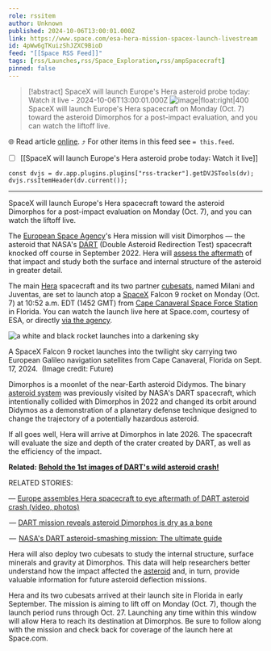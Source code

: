 ```yaml
---
role: rssitem
author: Unknown
published: 2024-10-06T13:00:01.000Z
link: https://www.space.com/esa-hera-mission-spacex-launch-livestream
id: 4pWw6gTKuizShJZXC9BioD
feed: "[[Space RSS Feed]]"
tags: [rss/Launches,rss/Space_Exploration,rss/ampSpacecraft]
pinned: false
---
```


> [!abstract]  SpaceX will launch Europe's Hera asteroid probe today: Watch it live  - 2024-10-06T13:00:01.000Z
> ![image|float:right|400](https://cdn.mos.cms.futurecdn.net/8FdKMmCstG8xM7hs7yAaLA.jpg) SpaceX will launch Europe's Hera spacecraft on Monday (Oct. 7) toward the asteroid Dimorphos for a post-impact evaluation, and you can watch the liftoff live.

🌐 Read article [online](https://www.space.com/esa-hera-mission-spacex-launch-livestream). ⤴ For other items in this feed see `= this.feed`.

- [ ] [[SpaceX will launch Europe's Hera asteroid probe today꞉ Watch it live]]

~~~dataviewjs
const dvjs = dv.app.plugins.plugins["rss-tracker"].getDVJSTools(dv);
dvjs.rssItemHeader(dv.current());
~~~

- - -
SpaceX will launch Europe's Hera spacecraft toward the asteroid Dimorphos for a post-impact evaluation on Monday (Oct. 7), and you can watch the liftoff live.

The [European Space Agency](https://www.space.com/22562-european-space-agency.html)'s Hera mission will visit Dimorphos — the asteroid that NASA's [DART](https://www.space.com/dart-asteroid-mission) (Double Asteroid Redirection Test) spacecraft knocked off course in September 2022. Hera will [assess the aftermath](https://www.space.com/nasa-dart-asteroid-crash-what-nasa-learned) of that impact and study both the surface and internal structure of the asteroid in greater detail. 

The main [Hera](https://www.space.com/esa-hera-mars-moon-side-trip) spacecraft and its two partner [cubesats](https://www.space.com/34324-cubesats.html), named Milani and Juventas, are set to launch atop a [SpaceX](https://www.space.com/18853-spacex.html) Falcon 9 rocket on Monday (Oct. 7) at 10:52 a.m. EDT (1452 GMT) from [Cape Canaveral Space Force Station](https://www.space.com/33926-cape-canaveral.html) in Florida. You can watch the launch live here at Space.com, courtesy of ESA, or directly [via the agency](https://www.youtube.com/watch?v=O13Sp00Ltlw).  

![a white and black rocket launches into a darkening sky](https://cdn.mos.cms.futurecdn.net/8FdKMmCstG8xM7hs7yAaLA.jpg)

A SpaceX Falcon 9 rocket launches into the twilight sky carrying two European Galileo navigation satellites from Cape Canaveral, Florida on Sept. 17, 2024.  (Image credit: Future)

Dimorphos is a moonlet of the near-Earth asteroid Didymos. The binary [asteroid system](https://www.space.com/didymos-asteroid-facts) was previously visited by NASA's DART spacecraft, which intentionally collided with Dimorphos in 2022 and changed its orbit around Didymos as a demonstration of a planetary defense technique designed to change the trajectory of a potentially hazardous asteroid.

If all goes well, Hera will arrive at Dimorphos in late 2026. The spacecraft will evaluate the size and depth of the crater created by DART, as well as the efficiency of the impact.

**Related:** [**Behold the 1st images of DART's wild asteroid crash!**](https://www.space.com/dart-asteroid-crash-first-photos-liciacube)

RELATED STORIES:

— [Europe assembles Hera spacecraft to eye aftermath of DART asteroid crash (video, photos)](https://www.space.com/esa-assembles-hera-spacecraft-dart-asteroid-crash)

 — [DART mission reveals asteroid Dimorphos is dry as a bone](https://www.space.com/dart-mission-asteroid-dimorphos-no-water)

 —  [NASA's DART asteroid-smashing mission: The ultimate guide](https://www.space.com/dart-asteroid-mission)

Hera will also deploy two cubesats to study the internal structure, surface minerals and gravity at Dimorphos. This data will help researchers better understand how the impact affected the [asteroid](https://www.space.com/51-asteroids-formation-discovery-and-exploration.html) and, in turn, provide valuable information for future asteroid deflection missions.

Hera and its two cubesats arrived at their launch site in Florida in early September. The mission is aiming to lift off on Monday (Oct. 7), though the launch period runs through Oct. 27. Launching any time within this window will allow Hera to reach its destination at Dimorphos. Be sure to follow along with the mission and check back for coverage of the launch here at Space.com.